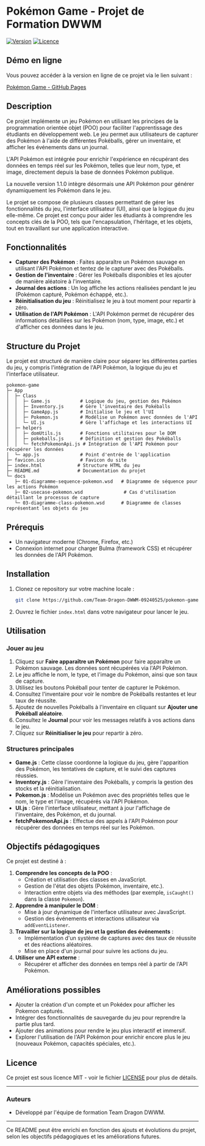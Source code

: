 # Pokémon Game - Projet de Formation DWWM

[![Version](https://img.shields.io/badge/version-1.1.0-blue)](https://github.com/Team-Dragon-DWWM-09240525/pokemon-game)
[![Licence](https://img.shields.io/badge/licence-MIT-green)](https://opensource.org/licenses/MIT)

## Démo en ligne

Vous pouvez accéder à la version en ligne de ce projet via le lien suivant :

[Pokémon Game - GitHub Pages](https://team-dragon-dwwm-09240525.github.io/pokemon-game/)

## Description

Ce projet implémente un jeu Pokémon en utilisant les principes de la programmation orientée objet (POO) pour faciliter l'apprentissage des étudiants en développement web. Le jeu permet aux utilisateurs de capturer des Pokémon à l'aide de différentes Pokéballs, gérer un inventaire, et afficher les événements dans un journal.

L'API Pokémon est intégrée pour enrichir l'expérience en récupérant des données en temps réel sur les Pokémon, telles que leur nom, type, et image, directement depuis la base de données Pokémon publique.

La nouvelle version 1.1.0 intègre désormais une API Pokémon pour générer dynamiquement les Pokémon dans le jeu.

Le projet se compose de plusieurs classes permettant de gérer les fonctionnalités du jeu, l'interface utilisateur (UI), ainsi que la logique du jeu elle-même. Ce projet est conçu pour aider les étudiants à comprendre les concepts clés de la POO, tels que l'encapsulation, l'héritage, et les objets, tout en travaillant sur une application interactive.

## Fonctionnalités

- **Capturer des Pokémon** : Faites apparaître un Pokémon sauvage en utilisant l'API Pokémon et tentez de le capturer avec des Pokéballs.
- **Gestion de l'inventaire** : Gérer les Pokéballs disponibles et les ajouter de manière aléatoire à l'inventaire.
- **Journal des actions** : Un log affiche les actions réalisées pendant le jeu (Pokémon capturé, Pokémon échappé, etc.).
- **Réinitialisation du jeu** : Réinitialisez le jeu à tout moment pour repartir à zéro.
- **Utilisation de l'API Pokémon** : L'API Pokémon permet de récupérer des informations détaillées sur les Pokémon (nom, type, image, etc.) et d'afficher ces données dans le jeu.

## Structure du Projet

Le projet est structuré de manière claire pour séparer les différentes parties du jeu, y compris l'intégration de l'API Pokémon, la logique du jeu et l'interface utilisateur.

```
pokemon-game
├─ App
│  ├─ Class
│  │  ├─ Game.js           # Logique du jeu, gestion des Pokémon
│  │  ├─ Inventory.js      # Gère l'inventaire des Pokéballs
│  │  ├─ GameApp.js        # Initialise le jeu et l'UI
│  │  ├─ Pokemon.js        # Modélise un Pokémon avec données de l'API
│  │  └─ UI.js             # Gère l'affichage et les interactions UI
│  ├─ helpers
│  │  ├─ domUtils.js       # Fonctions utilitaires pour le DOM
│  │  ├─ pokeballs.js      # Définition et gestion des Pokéballs
│  │  └─ fetchPokemonApi.js # Intégration de l'API Pokémon pour récupérer les données
│  └─ app.js               # Point d'entrée de l'application
├─ favicon.ico             # Favicon du site
├─ index.html             # Structure HTML du jeu
├─ README.md              # Documentation du projet
└─ docs
   ├─ 01-diagramme-sequence-pokemon.wsd   # Diagramme de séquence pour les actions Pokémon
   ├─ 02-usecase-pokemon.wsd               # Cas d'utilisation détaillant le processus de capture
   └─ 03-diagramme-class-pokemon.wsd      # Diagramme de classes représentant les objets du jeu
```

## Prérequis

- Un navigateur moderne (Chrome, Firefox, etc.)
- Connexion internet pour charger Bulma (framework CSS) et récupérer les données de l'API Pokémon.

## Installation

1. Clonez ce repository sur votre machine locale :

   ```bash
   git clone https://github.com/Team-Dragon-DWWM-09240525/pokemon-game.git
   ```

2. Ouvrez le fichier `index.html` dans votre navigateur pour lancer le jeu.

## Utilisation

### Jouer au jeu

1. Cliquez sur **Faire apparaître un Pokémon** pour faire apparaître un Pokémon sauvage. Les données sont récupérées via l'API Pokémon.
2. Le jeu affiche le nom, le type, et l'image du Pokémon, ainsi que son taux de capture.
3. Utilisez les boutons Pokéball pour tenter de capturer le Pokémon.
4. Consultez l'inventaire pour voir le nombre de Pokéballs restantes et leur taux de réussite.
5. Ajoutez de nouvelles Pokéballs à l'inventaire en cliquant sur **Ajouter une Pokéball aléatoire**.
6. Consultez le **Journal** pour voir les messages relatifs à vos actions dans le jeu.
7. Cliquez sur **Réinitialiser le jeu** pour repartir à zéro.

### Structures principales

- **Game.js** : Cette classe coordonne la logique du jeu, gère l'apparition des Pokémon, les tentatives de capture, et le suivi des captures réussies.
- **Inventory.js** : Gère l'inventaire des Pokéballs, y compris la gestion des stocks et la réinitialisation.
- **Pokemon.js** : Modélise un Pokémon avec des propriétés telles que le nom, le type et l'image, récupérés via l'API Pokémon.
- **UI.js** : Gère l'interface utilisateur, mettant à jour l'affichage de l'inventaire, des Pokémon, et du journal.
- **fetchPokemonApi.js** : Effectue des appels à l'API Pokémon pour récupérer des données en temps réel sur les Pokémon.

## Objectifs pédagogiques

Ce projet est destiné à :

1. **Comprendre les concepts de la POO** :
   - Création et utilisation des classes en JavaScript.
   - Gestion de l'état des objets (Pokémon, inventaire, etc.).
   - Interaction entre objets via des méthodes (par exemple, `isCaught()` dans la classe `Pokemon`).
2. **Apprendre à manipuler le DOM** :
   - Mise à jour dynamique de l'interface utilisateur avec JavaScript.
   - Gestion des événements et interactions utilisateur via `addEventListener`.
3. **Travailler sur la logique de jeu et la gestion des événements** :
   - Implémentation d'un système de captures avec des taux de réussite et des réactions aléatoires.
   - Mise en place d'un journal pour suivre les actions du jeu.
4. **Utiliser une API externe** :
   - Récupérer et afficher des données en temps réel à partir de l'API Pokémon.

## Améliorations possibles

- Ajouter la création d'un compte et un Pokédex pour afficher les Pokemon capturés.
- Intégrer des fonctionnalités de sauvegarde du jeu pour reprendre la partie plus tard.
- Ajouter des animations pour rendre le jeu plus interactif et immersif.
- Explorer l'utilisation de l'API Pokémon pour enrichir encore plus le jeu (nouveaux Pokémon, capacités spéciales, etc.).

## Licence

Ce projet est sous licence MIT - voir le fichier [LICENSE](LICENSE) pour plus de détails.

---

### Auteurs

- Développé par l'équipe de formation Team Dragon DWWM.

---

Ce README peut être enrichi en fonction des ajouts et évolutions du projet, selon les objectifs pédagogiques et les améliorations futures.
